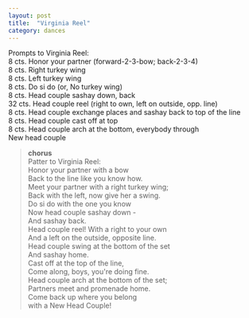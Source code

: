 ```yaml
---
layout: post
title:  "Virginia Reel"
category: dances
---
```


Prompts to Virginia Reel:   
8 cts. Honor your partner (forward-2-3-bow; back-2-3-4)   
8 cts. Right turkey wing   
8 cts. Left turkey wing   
8 cts. Do si do (or, No turkey wing)   
8 cts. Head couple sashay down, back   
32 cts. Head couple reel (right to own, left on outside, opp. line)   
8 cts. Head couple exchange places and sashay back to top of the line   
8 cts. Head couple cast off at top   
8 cts. Head couple arch at the bottom, everybody through   
New head couple  
 
> **chorus**  
> Patter to Virginia Reel:  
> Honor your partner with a bow  
> Back to the line like you know how.  
> Meet your partner with a right turkey wing;  
> Back with the left, now give her a swing.  
> Do si do with the one you know  
> Now head couple sashay down -  
> And sashay back.  
> Head couple reel! With a right to your own  
> And a left on the outside, opposite line.  
> Head couple swing at the bottom of the set  
> And sashay home.  
> Cast off at the top of the line,  
> Come along, boys, you're doing fine.  
> Head couple arch at the bottom of the set;  
> Partners meet and promenade home.  
> Come back up where you belong  
> with a New Head Couple!
